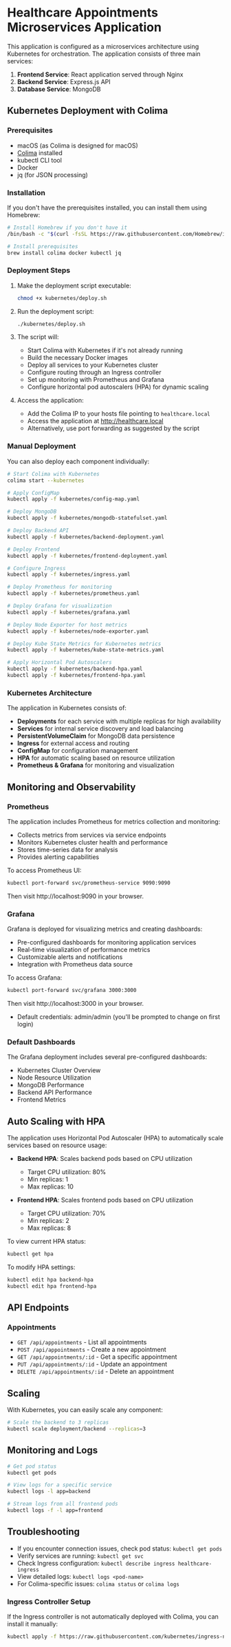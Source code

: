 # Healthcare Appointments Microservices Application

This application is configured as a microservices architecture using Kubernetes for orchestration. The application consists of three main services:

1. **Frontend Service**: React application served through Nginx
2. **Backend Service**: Express.js API
3. **Database Service**: MongoDB

## Kubernetes Deployment with Colima

### Prerequisites

- macOS (as Colima is designed for macOS)
- [Colima](https://github.com/abiosoft/colima) installed
- kubectl CLI tool
- Docker
- jq (for JSON processing)

### Installation

If you don't have the prerequisites installed, you can install them using Homebrew:

```bash
# Install Homebrew if you don't have it
/bin/bash -c "$(curl -fsSL https://raw.githubusercontent.com/Homebrew/install/HEAD/install.sh)"

# Install prerequisites
brew install colima docker kubectl jq
```

### Deployment Steps

1. Make the deployment script executable:
   ```bash
   chmod +x kubernetes/deploy.sh
   ```

2. Run the deployment script:
   ```bash
   ./kubernetes/deploy.sh
   ```

3. The script will:
   - Start Colima with Kubernetes if it's not already running
   - Build the necessary Docker images
   - Deploy all services to your Kubernetes cluster
   - Configure routing through an Ingress controller
   - Set up monitoring with Prometheus and Grafana
   - Configure horizontal pod autoscalers (HPA) for dynamic scaling

4. Access the application:
   - Add the Colima IP to your hosts file pointing to `healthcare.local`
   - Access the application at http://healthcare.local
   - Alternatively, use port forwarding as suggested by the script

### Manual Deployment

You can also deploy each component individually:

```bash
# Start Colima with Kubernetes
colima start --kubernetes

# Apply ConfigMap
kubectl apply -f kubernetes/config-map.yaml

# Deploy MongoDB
kubectl apply -f kubernetes/mongodb-statefulset.yaml

# Deploy Backend API
kubectl apply -f kubernetes/backend-deployment.yaml

# Deploy Frontend
kubectl apply -f kubernetes/frontend-deployment.yaml

# Configure Ingress
kubectl apply -f kubernetes/ingress.yaml

# Deploy Prometheus for monitoring
kubectl apply -f kubernetes/prometheus.yaml

# Deploy Grafana for visualization
kubectl apply -f kubernetes/grafana.yaml

# Deploy Node Exporter for host metrics
kubectl apply -f kubernetes/node-exporter.yaml

# Deploy Kube State Metrics for Kubernetes metrics
kubectl apply -f kubernetes/kube-state-metrics.yaml

# Apply Horizontal Pod Autoscalers
kubectl apply -f kubernetes/backend-hpa.yaml
kubectl apply -f kubernetes/frontend-hpa.yaml
```

### Kubernetes Architecture

The application in Kubernetes consists of:

- **Deployments** for each service with multiple replicas for high availability
- **Services** for internal service discovery and load balancing
- **PersistentVolumeClaim** for MongoDB data persistence
- **Ingress** for external access and routing
- **ConfigMap** for configuration management
- **HPA** for automatic scaling based on resource utilization
- **Prometheus & Grafana** for monitoring and visualization

## Monitoring and Observability

### Prometheus

The application includes Prometheus for metrics collection and monitoring:

- Collects metrics from services via service endpoints
- Monitors Kubernetes cluster health and performance
- Stores time-series data for analysis
- Provides alerting capabilities

To access Prometheus UI:

```bash
kubectl port-forward svc/prometheus-service 9090:9090
```

Then visit http://localhost:9090 in your browser.

### Grafana

Grafana is deployed for visualizing metrics and creating dashboards:

- Pre-configured dashboards for monitoring application services
- Real-time visualization of performance metrics
- Customizable alerts and notifications
- Integration with Prometheus data source

To access Grafana:

```bash
kubectl port-forward svc/grafana 3000:3000
```

Then visit http://localhost:3000 in your browser.
- Default credentials: admin/admin (you'll be prompted to change on first login)

### Default Dashboards

The Grafana deployment includes several pre-configured dashboards:
- Kubernetes Cluster Overview
- Node Resource Utilization
- MongoDB Performance
- Backend API Performance
- Frontend Metrics

## Auto Scaling with HPA

The application uses Horizontal Pod Autoscaler (HPA) to automatically scale services based on resource usage:

- **Backend HPA**: Scales backend pods based on CPU utilization
  - Target CPU utilization: 80%
  - Min replicas: 1
  - Max replicas: 10

- **Frontend HPA**: Scales frontend pods based on CPU utilization
  - Target CPU utilization: 70% 
  - Min replicas: 2
  - Max replicas: 8

To view current HPA status:

```bash
kubectl get hpa
```

To modify HPA settings:

```bash
kubectl edit hpa backend-hpa
kubectl edit hpa frontend-hpa
```

## API Endpoints

### Appointments

- `GET /api/appointments` - List all appointments
- `POST /api/appointments` - Create a new appointment
- `GET /api/appointments/:id` - Get a specific appointment
- `PUT /api/appointments/:id` - Update an appointment
- `DELETE /api/appointments/:id` - Delete an appointment

## Scaling

With Kubernetes, you can easily scale any component:

```bash
# Scale the backend to 3 replicas
kubectl scale deployment/backend --replicas=3
```

## Monitoring and Logs

```bash
# Get pod status
kubectl get pods

# View logs for a specific service
kubectl logs -l app=backend

# Stream logs from all frontend pods
kubectl logs -f -l app=frontend
```

## Troubleshooting

- If you encounter connection issues, check pod status: `kubectl get pods`
- Verify services are running: `kubectl get svc`
- Check Ingress configuration: `kubectl describe ingress healthcare-ingress`
- View detailed logs: `kubectl logs <pod-name>`
- For Colima-specific issues: `colima status` or `colima logs`

### Ingress Controller Setup

If the Ingress controller is not automatically deployed with Colima, you can install it manually:

```bash
kubectl apply -f https://raw.githubusercontent.com/kubernetes/ingress-nginx/controller-v1.8.1/deploy/static/provider/cloud/deploy.yaml
```
